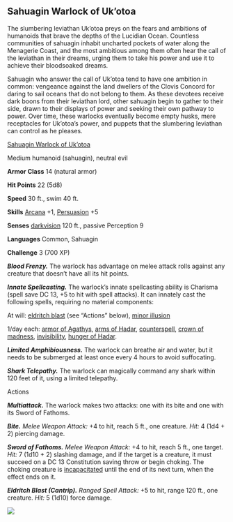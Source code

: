 ## Sahuagin Warlock of Uk’otoa

The slumbering leviathan Uk’otoa preys on the fears and ambitions of humanoids that brave the depths of the Lucidian Ocean. Countless communities of sahuagin inhabit uncharted pockets of water along the Menagerie Coast, and the most ambitious among them often hear the call of the leviathan in their dreams, urging them to take his power and use it to achieve their bloodsoaked dreams.

Sahuagin who answer the call of Uk’otoa tend to have one ambition in common: vengeance against the land dwellers of the Clovis Concord for daring to sail oceans that do not belong to them. As these devotees receive dark boons from their leviathan lord, other sahuagin begin to gather to their side, drawn to their displays of power and seeking their own pathway to power. Over time, these warlocks eventually become empty husks, mere receptacles for Uk’otoa’s power, and puppets that the slumbering leviathan can control as he pleases.

[Sahuagin Warlock of Uk’otoa](https://www.dndbeyond.com/monsters/sahuagin-warlock-of-ukotoa)

Medium humanoid (sahuagin), neutral evil

**Armor Class** 14 (natural armor)

**Hit Points** 22 (5d8)

**Speed** 30 ft., swim 40 ft.

**Skills** [Arcana](https://www.dndbeyond.com/compendium/rules/basic-rules/using-ability-scores#Arcana) +1, [Persuasion](https://www.dndbeyond.com/compendium/rules/basic-rules/using-ability-scores#Persuasion) +5

**Senses** [darkvision](https://www.dndbeyond.com/compendium/rules/basic-rules/monsters#Darkvision) 120 ft., passive Perception 9

**Languages** Common, Sahuagin

**Challenge** 3 (700 XP)

_**Blood Frenzy.**_ The warlock has advantage on melee attack rolls against any creature that doesn’t have all its hit points.

_**Innate Spellcasting.**_ The warlock’s innate spellcasting ability is Charisma (spell save DC 13, +5 to hit with spell attacks). It can innately cast the following spells, requiring no material components:

At will: [eldritch blast](https://www.dndbeyond.com/spells/eldritch-blast) (see “Actions” below), [minor illusion](https://www.dndbeyond.com/spells/minor-illusion)

1/day each: [armor of Agathys](https://www.dndbeyond.com/spells/armor-of-agathys), [arms of Hadar](https://www.dndbeyond.com/spells/arms-of-hadar), [counterspell](https://www.dndbeyond.com/spells/counterspell), [crown of madness](https://www.dndbeyond.com/spells/crown-of-madness), [invisibility](https://www.dndbeyond.com/spells/invisibility), [hunger of Hadar](https://www.dndbeyond.com/spells/hunger-of-hadar).

_**Limited Amphibiousness.**_ The warlock can breathe air and water, but it needs to be submerged at least once every 4 hours to avoid suffocating.

_**Shark Telepathy.**_ The warlock can magically command any shark within 120 feet of it, using a limited telepathy.

Actions

_**Multiattack.**_ The warlock makes two attacks: one with its bite and one with its Sword of Fathoms.

_**Bite.** Melee Weapon Attack:_ +4 to hit, reach 5 ft., one creature. _Hit:_ 4 (1d4 + 2) piercing damage.

_**Sword of Fathoms.** Melee Weapon Attack:_ +4 to hit, reach 5 ft., one target. _Hit:_ 7 (1d10 + 2) slashing damage, and if the target is a creature, it must succeed on a DC 13 Constitution saving throw or begin choking. The choking creature is [incapacitated](https://www.dndbeyond.com/compendium/rules/basic-rules/appendix-a-conditions#Incapacitated) until the end of its next turn, when the effect ends on it.

_**Eldritch Blast (Cantrip).** Ranged Spell Attack:_ +5 to hit, range 120 ft., one creature. _Hit:_ 5 (1d10) force damage.

[![](https://media-waterdeep.cursecdn.com/avatars/thumbnails/9170/48/400/363/637199798915477253.png)](https://media-waterdeep.cursecdn.com/avatars/9170/48/637199798915477253.png)
